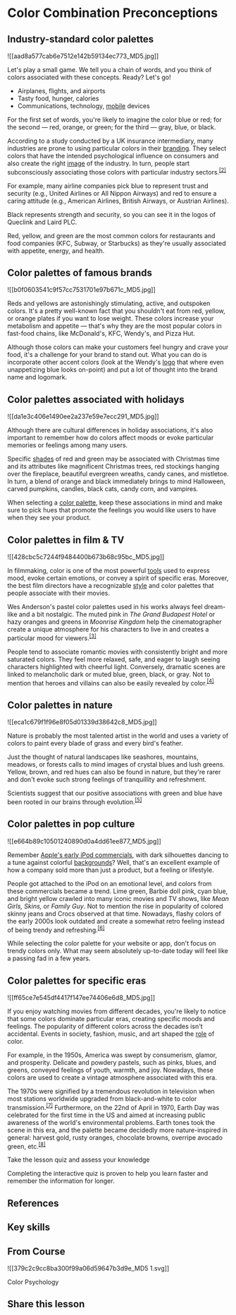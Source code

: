 # Color Combination Preconceptions
## Industry-standard color palettes

![[aad8a577cab6e7512e142b59134ec773_MD5.jpg]]

Let's play a small game. We tell you a chain of words, and you think of colors associated with these concepts. Ready? Let's go!

-   Airplanes, flights, and airports
-   Tasty food, hunger, calories
-   Communications, technology, [mobile](https://app.uxcel.com/glossary/mobile) devices

For the first set of words, you're likely to imagine the color blue or red; for the second — red, orange, or green; for the third — gray, blue, or black.

According to a study conducted by a UK insurance intermediary, many industries are prone to using particular colors in their [branding](https://app.uxcel.com/glossary/branding). They select colors that have the intended psychological influence on consumers and also create the right [image](https://app.uxcel.com/glossary/images) of the industry. In turn, people start subconsciously associating those colors with particular industry sectors.<sup><a href="moz-extension://1fff0f8b-616f-485f-8cf3-32584a1a9298/#anchor-2" rel="noopener noreferrer" applinkanchor="">[2]</a></sup>

For example, many airline companies pick blue to represent trust and security (e.g., United Airlines or All Nippon Airways) and red to ensure a caring attitude (e.g., American Airlines, British Airways, or Austrian Airlines).

Black represents strength and security, so you can see it in the logos of Queclink and Laird PLC.

Red, yellow, and green are the most common colors for restaurants and food companies (KFC, Subway, or Starbucks) as they're usually associated with appetite, energy, and health.

## Color palettes of famous brands

![[b0f0603541c9f57cc7531701e97b671c_MD5.jpg]]

Reds and yellows are astonishingly stimulating, active, and outspoken colors. It's a pretty well-known fact that you shouldn't eat from red, yellow, or orange plates if you want to lose weight. These colors increase your metabolism and appetite — that's why they are the most popular colors in fast-food chains, like McDonald's, KFC, Wendy's, and Pizza Hut.

Although those colors can make your customers feel hungry and crave your food, it's a challenge for your brand to stand out. What you can do is incorporate other accent colors (look at the Wendy's [logo](https://app.uxcel.com/glossary/logos) that where even unappetizing blue looks on-point) and put a lot of thought into the brand name and logomark.

## Color palettes associated with holidays

![[da1e3c406e1490ee2a237e59e7ecc291_MD5.jpg]]

Although there are cultural differences in holiday associations, it's also important to remember how do colors affect moods or evoke particular memories or feelings among many users.

Specific [shades](https://app.uxcel.com/glossary/shades) of red and green may be associated with Christmas time and its attributes like magnificent Christmas trees, red stockings hanging over the fireplace, beautiful evergreen wreaths, candy canes, and mistletoe. In turn, a blend of orange and black immediately brings to mind Halloween, carved pumpkins, candles, black cats, candy corn, and vampires.

When selecting a [color palette](https://app.uxcel.com/glossary/color-palette), keep these associations in mind and make sure to pick hues that promote the feelings you would like users to have when they see your product.

## Color palettes in film & TV

![[428cbc5c7244f9484400b673b68c95bc_MD5.jpg]]

In filmmaking, color is one of the most powerful [tools](https://app.uxcel.com/glossary/design-tools) used to express mood, evoke certain emotions, or convey a spirit of specific eras. Moreover, the best film directors have a recognizable [style](https://app.uxcel.com/glossary/style) and color palettes that people associate with their movies.

Wes Anderson's pastel color palettes used in his works always feel dream-like and a bit nostalgic. The muted pink in _The Grand Budapest Hotel_ or hazy oranges and greens in _Moonrise Kingdom_ help the cinematographer create a unique atmosphere for his characters to live in and creates a particular mood for viewers.<sup><a href="moz-extension://1fff0f8b-616f-485f-8cf3-32584a1a9298/#anchor-3" rel="noopener noreferrer" applinkanchor="">[3]</a></sup>

People tend to associate romantic movies with consistently bright and more saturated colors. They feel more relaxed, safe, and eager to laugh seeing characters highlighted with cheerful light. Conversely, dramatic scenes are linked to melancholic dark or muted blue, green, black, or gray. Not to mention that heroes and villains can also be easily revealed by color.<sup><a href="moz-extension://1fff0f8b-616f-485f-8cf3-32584a1a9298/#anchor-4" rel="noopener noreferrer" applinkanchor="">[4]</a></sup>

## Color palettes in nature

![[eca1c679f1f96e8f05d01339d38642c8_MD5.jpg]]

Nature is probably the most talented artist in the world and uses a variety of colors to paint every blade of grass and every bird's feather.

Just the thought of natural landscapes like seashores, mountains, meadows, or forests calls to mind images of crystal blues and lush greens. Yellow, brown, and red hues can also be found in nature, but they're rarer and don't evoke such strong feelings of tranquillity and refreshment.

Scientists suggest that our positive associations with green and blue have been rooted in our brains through evolution.<sup><a href="moz-extension://1fff0f8b-616f-485f-8cf3-32584a1a9298/#anchor-5" rel="noopener noreferrer" applinkanchor="">[5]</a></sup>

## Color palettes in pop culture

![[e664b89c10501240890d0a4dd61ee877_MD5.jpg]]

Remember [Apple's early iPod commercials](https://youtu.be/IjxSNwenylk), with dark silhouettes dancing to a tune against colorful [backgrounds](https://app.uxcel.com/glossary/background)? Well, that's an excellent example of how a company sold more than just a product, but a feeling or lifestyle.

People got attached to the iPod on an emotional level, and colors from these commercials became a trend. Lime green, Barbie doll pink, cyan blue, and bright yellow crawled into many iconic movies and TV shows, like _Mean Girls, Skins,_ or _Family Guy_. Not to mention the rise in popularity of colored skinny jeans and Crocs observed at that time. Nowadays, flashy colors of the early 2000s look outdated and create a somewhat retro feeling instead of being trendy and refreshing.<sup><a href="moz-extension://1fff0f8b-616f-485f-8cf3-32584a1a9298/#anchor-6" rel="noopener noreferrer" applinkanchor="">[6]</a></sup>

While selecting the color palette for your website or app, don't focus on trendy colors only. What may seem absolutely up-to-date today will feel like a passing fad in a few years.

## Color palettes for specific eras

![[ff65ce7e545df4417f147ee74406e6d8_MD5.jpg]]

If you enjoy watching movies from different decades, you're likely to notice that some colors dominate particular eras, creating specific moods and feelings. The popularity of different colors across the decades isn't accidental. Events in society, fashion, music, and art shaped the [role](https://app.uxcel.com/glossary/roles) of color.

For example, in the 1950s, America was swept by consumerism, glamor, and prosperity. Delicate and powdery pastels, such as pinks, blues, and greens, conveyed feelings of youth, warmth, and joy. Nowadays, these colors are used to create a vintage atmosphere associated with this era.

The 1970s were signified by a tremendous revolution in television when most stations worldwide upgraded from black-and-white to color transmission.<sup><a href="moz-extension://1fff0f8b-616f-485f-8cf3-32584a1a9298/#anchor-7" rel="noopener noreferrer" applinkanchor="">[7]</a></sup> Furthermore, on the 22nd of April in 1970, Earth Day was celebrated for the first time in the US and aimed at increasing public awareness of the world's environmental problems. Earth tones took the scene in this era, and the palette became decidedly more nature-inspired in general: harvest gold, rusty oranges, chocolate browns, overripe avocado green, etc.<sup><a href="moz-extension://1fff0f8b-616f-485f-8cf3-32584a1a9298/#anchor-8" rel="noopener noreferrer" applinkanchor="">[8]</a></sup>

Take the lesson quiz and assess your knowledge

Completing the interactive quiz is proven to help you learn faster and remember the information for longer.

## References

## Key skills

## From Course

![[379c2c9cc8ba300f99a06d59647b3d9e_MD5 1.svg]]

Color Psychology

## Share this lesson